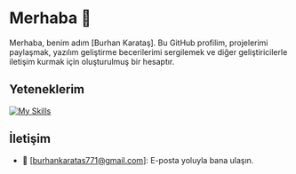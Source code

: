 # Merhaba 👋

Merhaba, benim adım [Burhan Karataş]. Bu GitHub profilim, projelerimi paylaşmak, yazılım geliştirme becerilerimi sergilemek ve diğer geliştiricilerle iletişim kurmak için oluşturulmuş bir hesaptır.

## Yeteneklerim

[![My Skills](https://skillicons.dev/icons?i=js,html,css,flask,py,mysql)](https://skillicons.dev)


## İletişim

- 📧 [burhankaratas771@gmail.com]: E-posta yoluyla bana ulaşın.

